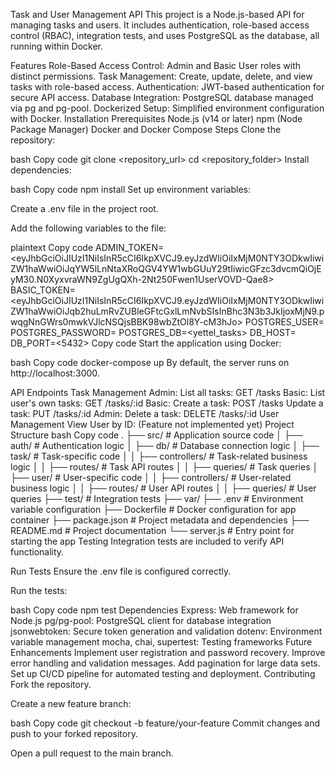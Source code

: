 Task and User Management API
This project is a Node.js-based API for managing tasks and users. It includes authentication, role-based access control (RBAC), integration tests, and uses PostgreSQL as the database, all running within Docker.

Features
Role-Based Access Control: Admin and Basic User roles with distinct permissions.
Task Management: Create, update, delete, and view tasks with role-based access.
Authentication: JWT-based authentication for secure API access.
Database Integration: PostgreSQL database managed via pg and pg-pool.
Dockerized Setup: Simplified environment configuration with Docker.
Installation
Prerequisites
Node.js (v14 or later)
npm (Node Package Manager)
Docker and Docker Compose
Steps
Clone the repository:

bash
Copy code
git clone <repository_url>
cd <repository_folder>
Install dependencies:

bash
Copy code
npm install
Set up environment variables:

Create a .env file in the project root.

Add the following variables to the file:

plaintext
Copy code
ADMIN_TOKEN=<eyJhbGciOiJIUzI1NiIsInR5cCI6IkpXVCJ9.eyJzdWIiOiIxMjM0NTY3ODkwIiwiZW1haWwiOiJqYW5lLnNtaXRoQGV4YW1wbGUuY29tIiwicGFzc3dvcmQiOjEyM30.N0XyxvraWN9ZgUgQXh-2Nt250Fwen1UserVOVD-Qae8>
BASIC_TOKEN=<eyJhbGciOiJIUzI1NiIsInR5cCI6IkpXVCJ9.eyJzdWIiOiIxMjM0NTY3ODkwIiwiZW1haWwiOiJqb2huLmRvZUBleGFtcGxlLmNvbSIsInBhc3N3b3JkIjoxMjN9.pwqgNnGWrs0mwkVJlcNSQjsBBK98wbZtOl8Y-cM3hJo>
POSTGRES_USER=<postgres>
POSTGRES_PASSWORD=<postgres>
POSTGRES_DB=<yettel_tasks>
DB_HOST=<localhost>
DB_PORT=<5432>
Copy code
Start the application using Docker:

bash
Copy code
docker-compose up
By default, the server runs on http://localhost:3000.

API Endpoints
Task Management
Admin: List all tasks: GET /tasks
Basic: List user's own tasks: GET /tasks/:id
Basic: Create a task: POST /tasks
Update a task: PUT /tasks/:id
Admin: Delete a task: DELETE /tasks/:id
User Management
View User by ID: (Feature not implemented yet)
Project Structure
bash
Copy code
.
├── src/ # Application source code
│ ├── auth/ # Authentication logic
│ ├── db/ # Database connection logic
│ ├── task/ # Task-specific code
│ │ ├── controllers/ # Task-related business logic
│ │ ├── routes/ # Task API routes
│ │ ├── queries/ # Task queries
│ ├── user/ # User-specific code
│ │ ├── controllers/ # User-related business logic
│ │ ├── routes/ # User API routes
│ │ ├── queries/ # User queries
├── test/ # Integration tests
├── var/
├── .env # Environment variable configuration
├── Dockerfile # Docker configuration for app container
├── package.json # Project metadata and dependencies
├── README.md # Project documentation
└── server.js # Entry point for starting the app
Testing
Integration tests are included to verify API functionality.

Run Tests
Ensure the .env file is configured correctly.

Run the tests:

bash
Copy code
npm test
Dependencies
Express: Web framework for Node.js
pg/pg-pool: PostgreSQL client for database integration
jsonwebtoken: Secure token generation and validation
dotenv: Environment variable management
mocha, chai, supertest: Testing frameworks
Future Enhancements
Implement user registration and password recovery.
Improve error handling and validation messages.
Add pagination for large data sets.
Set up CI/CD pipeline for automated testing and deployment.
Contributing
Fork the repository.

Create a new feature branch:

bash
Copy code
git checkout -b feature/your-feature
Commit changes and push to your forked repository.

Open a pull request to the main branch.
